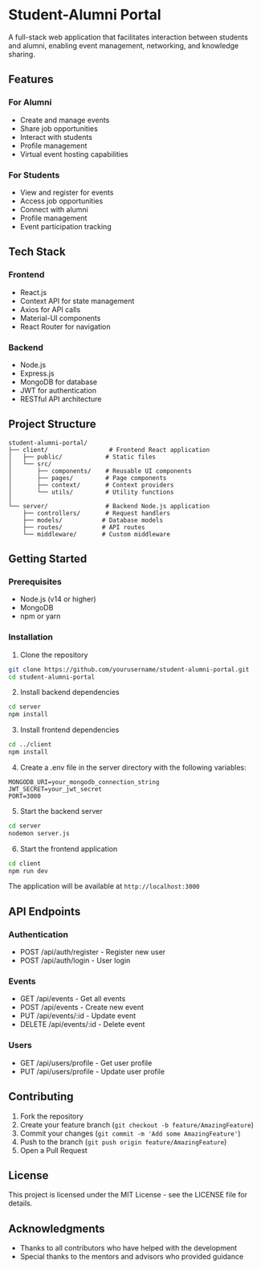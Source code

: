 # Student-Alumni Portal

A full-stack web application that facilitates interaction between students and alumni, enabling event management, networking, and knowledge sharing.

## Features

### For Alumni
- Create and manage events
- Share job opportunities
- Interact with students
- Profile management
- Virtual event hosting capabilities

### For Students
- View and register for events
- Access job opportunities
- Connect with alumni
- Profile management
- Event participation tracking

## Tech Stack

### Frontend
- React.js
- Context API for state management
- Axios for API calls
- Material-UI components
- React Router for navigation

### Backend
- Node.js
- Express.js
- MongoDB for database
- JWT for authentication
- RESTful API architecture

## Project Structure

```
student-alumni-portal/
├── client/                 # Frontend React application
│   ├── public/            # Static files
│   └── src/
│       ├── components/    # Reusable UI components
│       ├── pages/         # Page components
│       ├── context/       # Context providers
│       └── utils/         # Utility functions
│
└── server/                # Backend Node.js application
    ├── controllers/       # Request handlers
    ├── models/           # Database models
    ├── routes/           # API routes
    └── middleware/       # Custom middleware
```

## Getting Started

### Prerequisites
- Node.js (v14 or higher)
- MongoDB
- npm or yarn

### Installation

1. Clone the repository
```bash
git clone https://github.com/yourusername/student-alumni-portal.git
cd student-alumni-portal
```

2. Install backend dependencies
```bash
cd server
npm install
```

3. Install frontend dependencies
```bash
cd ../client
npm install
```

4. Create a .env file in the server directory with the following variables:
```
MONGODB_URI=your_mongodb_connection_string
JWT_SECRET=your_jwt_secret
PORT=3000
```

5. Start the backend server
```bash
cd server
nodemon server.js
```

6. Start the frontend application
```bash
cd client
npm run dev
```

The application will be available at `http://localhost:3000`

## API Endpoints

### Authentication
- POST /api/auth/register - Register new user
- POST /api/auth/login - User login

### Events
- GET /api/events - Get all events
- POST /api/events - Create new event
- PUT /api/events/:id - Update event
- DELETE /api/events/:id - Delete event

### Users
- GET /api/users/profile - Get user profile
- PUT /api/users/profile - Update user profile

## Contributing

1. Fork the repository
2. Create your feature branch (`git checkout -b feature/AmazingFeature`)
3. Commit your changes (`git commit -m 'Add some AmazingFeature'`)
4. Push to the branch (`git push origin feature/AmazingFeature`)
5. Open a Pull Request

## License

This project is licensed under the MIT License - see the LICENSE file for details.

## Acknowledgments

- Thanks to all contributors who have helped with the development
- Special thanks to the mentors and advisors who provided guidance 
